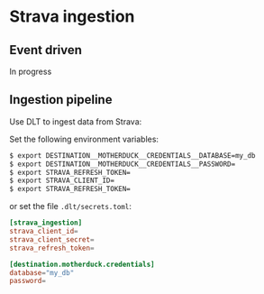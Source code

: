# Strava ingestion

## Event driven

In progress

## Ingestion pipeline

Use DLT to ingest data from Strava:

Set the following environment variables:

```bash
$ export DESTINATION__MOTHERDUCK__CREDENTIALS__DATABASE=my_db
$ export DESTINATION__MOTHERDUCK__CREDENTIALS__PASSWORD=
$ export STRAVA_REFRESH_TOKEN=
$ export STRAVA_CLIENT_ID=
$ export STRAVA_REFRESH_TOKEN=
```

or set the file `.dlt/secrets.toml`:

```toml
[strava_ingestion]
strava_client_id=
strava_client_secret=
strava_refresh_token=

[destination.motherduck.credentials]
database="my_db"
password=
```

